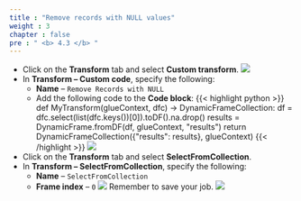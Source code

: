 ```yaml
---
title : "Remove records with NULL values"
weight : 3
chapter : false
pre : " <b> 4.3 </b> "
---
```


- Click on the **Transform** tab and select **Custom transform**.
![](/images/4.transforming/9.png)
- In **Transform – Custom code**, specify the following:
  - **Name** – `Remove Records with NULL`
  - Add the following code to the **Code block**:
{{< highlight python >}}
def MyTransform(glueContext, dfc) -> DynamicFrameCollection:
    df = dfc.select(list(dfc.keys())[0]).toDF().na.drop()
    results = DynamicFrame.fromDF(df, glueContext, "results")
    return DynamicFrameCollection({"results": results}, glueContext)
{{< /highlight >}}
![](/images/4.transforming/10.png)
- Click on the **Transform** tab and select **SelectFromCollection**.
- In **Transform – SelectFromCollection**, specify the following:
  - **Name** – `SelectFromCollection`
  - **Frame index** – `0`
![](/images/4.transforming/11.png)
Remember to save your job.
![](/images/4.transforming/12.png)